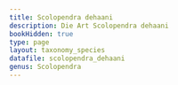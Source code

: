 ```yaml
---
title: Scolopendra dehaani
description: Die Art Scolopendra dehaani
bookHidden: true
type: page
layout: taxonomy_species
datafile: scolopendra_dehaani
genus: Scolopendra
---
```



